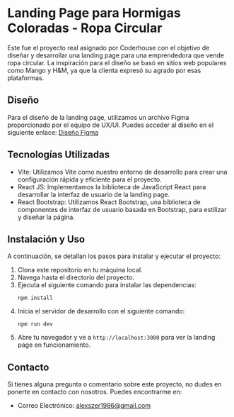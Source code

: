 # Landing Page para Hormigas Coloradas - Ropa Circular

Este fue el proyecto real asignado por Coderhouse con el objetivo de diseñar y desarrollar una landing page para una emprendedora que vende ropa circular. La inspiración para el diseño se basó en sitios web populares como Mango y H&M, ya que la clienta expresó su agrado por esas plataformas.

## Diseño

Para el diseño de la landing page, utilizamos un archivo Figma proporcionado por el equipo de UX/UI. Puedes acceder al diseño en el siguiente enlace: [Diseño Figma](https://www.figma.com/file/fc3mbMhzUz6sYjcRlsSzbF/Hormigas-Coloradas-WEB?type=design&node-id=5-6&mode=design&t=6ehxLjyMwHvSAuhO-0)

## Tecnologías Utilizadas

- Vite: Utilizamos Vite como nuestro entorno de desarrollo para crear una configuración rápida y eficiente para el proyecto.
- React JS: Implementamos la biblioteca de JavaScript React para desarrollar la interfaz de usuario de la landing page.
- React Bootstrap: Utilizamos React Bootstrap, una biblioteca de componentes de interfaz de usuario basada en Bootstrap, para estilizar y diseñar la página.

## Instalación y Uso

A continuación, se detallan los pasos para instalar y ejecutar el proyecto:

1. Clona este repositorio en tu máquina local.
2. Navega hasta el directorio del proyecto.
3. Ejecuta el siguiente comando para instalar las dependencias:
   ```
   npm install
   ```
4. Inicia el servidor de desarrollo con el siguiente comando:
   ```
   npm run dev
   ```
5. Abre tu navegador y ve a `http://localhost:3000` para ver la landing page en funcionamiento.

## Contacto

Si tienes alguna pregunta o comentario sobre este proyecto, no dudes en ponerte en contacto con nosotros. Puedes encontrarme en:

- Correo Electrónico: [alexszer1986@gmail.com](mailto:alexszer1986@gmail.com)
